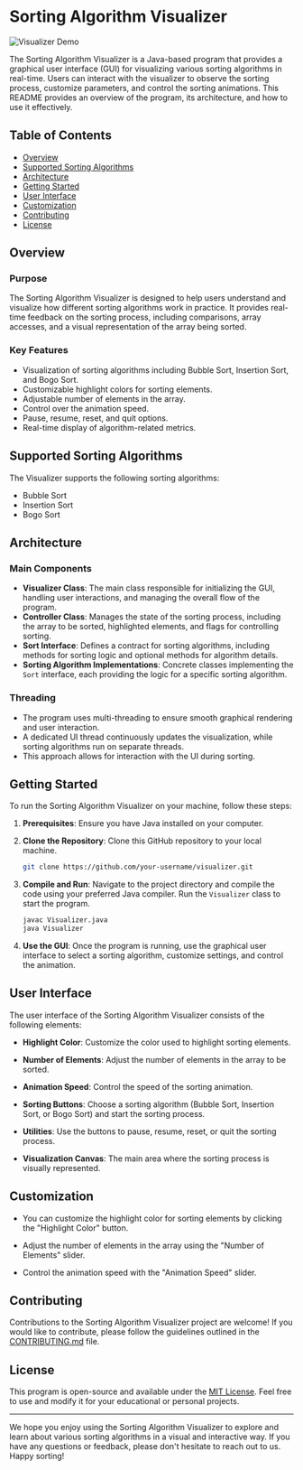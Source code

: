 # Sorting Algorithm Visualizer

![Visualizer Demo](resources/visualizer_demo.gif)

The Sorting Algorithm Visualizer is a Java-based program that provides a graphical user interface (GUI) for visualizing various sorting algorithms in real-time. Users can interact with the visualizer to observe the sorting process, customize parameters, and control the sorting animations. This README provides an overview of the program, its architecture, and how to use it effectively.

## Table of Contents

- [Overview](#overview)
- [Supported Sorting Algorithms](#supported-sorting-algorithms)
- [Architecture](#architecture)
- [Getting Started](#getting-started)
- [User Interface](#user-interface)
- [Customization](#customization)
- [Contributing](#contributing)
- [License](#license)

## Overview

### Purpose
The Sorting Algorithm Visualizer is designed to help users understand and visualize how different sorting algorithms work in practice. It provides real-time feedback on the sorting process, including comparisons, array accesses, and a visual representation of the array being sorted.

### Key Features
- Visualization of sorting algorithms including Bubble Sort, Insertion Sort, and Bogo Sort.
- Customizable highlight colors for sorting elements.
- Adjustable number of elements in the array.
- Control over the animation speed.
- Pause, resume, reset, and quit options.
- Real-time display of algorithm-related metrics.

## Supported Sorting Algorithms

The Visualizer supports the following sorting algorithms:
- Bubble Sort
- Insertion Sort
- Bogo Sort

## Architecture

### Main Components
- **Visualizer Class**: The main class responsible for initializing the GUI, handling user interactions, and managing the overall flow of the program.
- **Controller Class**: Manages the state of the sorting process, including the array to be sorted, highlighted elements, and flags for controlling sorting.
- **Sort Interface**: Defines a contract for sorting algorithms, including methods for sorting logic and optional methods for algorithm details.
- **Sorting Algorithm Implementations**: Concrete classes implementing the `Sort` interface, each providing the logic for a specific sorting algorithm.

### Threading
- The program uses multi-threading to ensure smooth graphical rendering and user interaction.
- A dedicated UI thread continuously updates the visualization, while sorting algorithms run on separate threads.
- This approach allows for interaction with the UI during sorting.

## Getting Started

To run the Sorting Algorithm Visualizer on your machine, follow these steps:

1. **Prerequisites**: Ensure you have Java installed on your computer.

2. **Clone the Repository**: Clone this GitHub repository to your local machine.

    ```bash
    git clone https://github.com/your-username/visualizer.git
    ```

3. **Compile and Run**: Navigate to the project directory and compile the code using your preferred Java compiler. Run the `Visualizer` class to start the program.

    ```bash
    javac Visualizer.java
    java Visualizer
    ```

4. **Use the GUI**: Once the program is running, use the graphical user interface to select a sorting algorithm, customize settings, and control the animation.

## User Interface

The user interface of the Sorting Algorithm Visualizer consists of the following elements:

- **Highlight Color**: Customize the color used to highlight sorting elements.

- **Number of Elements**: Adjust the number of elements in the array to be sorted.

- **Animation Speed**: Control the speed of the sorting animation.

- **Sorting Buttons**: Choose a sorting algorithm (Bubble Sort, Insertion Sort, or Bogo Sort) and start the sorting process.

- **Utilities**: Use the buttons to pause, resume, reset, or quit the sorting process.

- **Visualization Canvas**: The main area where the sorting process is visually represented.

## Customization

- You can customize the highlight color for sorting elements by clicking the "Highlight Color" button.

- Adjust the number of elements in the array using the "Number of Elements" slider.

- Control the animation speed with the "Animation Speed" slider.

## Contributing

Contributions to the Sorting Algorithm Visualizer project are welcome! If you would like to contribute, please follow the guidelines outlined in the [CONTRIBUTING.md](CONTRIBUTING.md) file.

## License

This program is open-source and available under the [MIT License](LICENSE). Feel free to use and modify it for your educational or personal projects.

---

We hope you enjoy using the Sorting Algorithm Visualizer to explore and learn about various sorting algorithms in a visual and interactive way. If you have any questions or feedback, please don't hesitate to reach out to us. Happy sorting!
